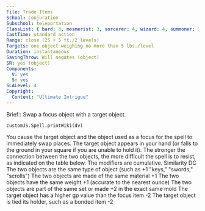 ```yaml
---
File: Trade Items
School: conjuration
Subschool: teleportation
ClassList: { bard: 3, mesmerist: 3, sorcerer: 4, wizard: 4, summoner: 3, unchained summoner: 3 }
CastTime: standard action
Range: close (25 + 5 ft./2 levels)
Targets: one object weighing no more than 5 lbs./level
Duration: instantaneous
SavingThrow: Will negates (object)
SR: yes (object)
Components:
  V: yes
  S: yes
SLALevel: 4
Copyright:
  Content: "Ultimate Intrigue"
---
```

Brief:: Swap a focus object with a target object.

```dataviewjs
customJS.Spell.printWiki(dv)
```

You cause the target object and the object used as a focus for the spell to immediately swap places. The target object appears in your hand (or falls to the ground in your square if you are unable to hold it). The stronger the connection between the two objects, the more difficult the spell is to resist, as indicated on the table below. The modifiers are cumulative.  Similarity DC  The two objects are the same type of object (such as +1 "keys," "swords," "scrolls")  The two objects are made of the same material +1  The two objects have the same weight +1 (accurate to the nearest ounce)  The two objects are part of the same set or made +2 in the exact same mold  The target object has a higher gp value than the focus item -2  The target object is tied its holder, such as a bonded item -2
